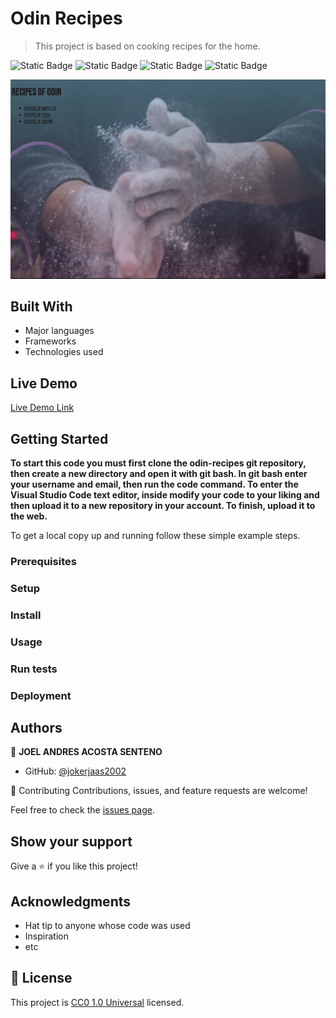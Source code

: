 # Odin Recipes

> This project is based on cooking recipes for the home.



 ![Static Badge](https://img.shields.io/badge/git-F05032?style=for-the-badge&logo=git&logoColor=F05032&logoSize=auto&labelColor=white) ![Static Badge](https://img.shields.io/badge/github-181717?style=for-the-badge&logo=github&logoColor=181717&logoSize=auto&labelColor=white) ![Static Badge](https://img.shields.io/badge/visual%20studio%20code-007ACC?style=for-the-badge&logo=visualstudiocode&logoColor=007ACC&logoSize=auto&labelColor=white) ![Static Badge](https://img.shields.io/badge/html%205-E34F26?style=for-the-badge&logo=html5&logoColor=E34F26&logoSize=auto&labelColor=white)

![screenshot](Captura.PNG)



## Built With

- Major languages
- Frameworks
- Technologies used

## Live Demo

[Live Demo Link]( https://jokerjaas2002.github.io/odin-recipes/)

## Getting Started

**To start this code you must first clone the odin-recipes git repository, then create a new directory and open it with git bash. In git bash enter your username and email, then run the code command. To enter the Visual Studio Code text editor, inside modify your code to your liking and then upload it to a new repository in your account. To finish, upload it to the web.**

To get a local copy up and running follow these simple example steps.

### Prerequisites

### Setup

### Install

### Usage

### Run tests

### Deployment

## Authors

👤 **JOEL ANDRES ACOSTA SENTENO**

- GitHub: [@jokerjaas2002](https://github.com/aristides1000)

🤝 Contributing
Contributions, issues, and feature requests are welcome!

Feel free to check the
[issues page](../../isuues/).

## Show your support

Give a ⭐️ if you like this project!

## Acknowledgments

- Hat tip to anyone whose code was used
- Inspiration
- etc

## 📝 License

This project is [CC0 1.0 Universal](LICENSE) licensed.
